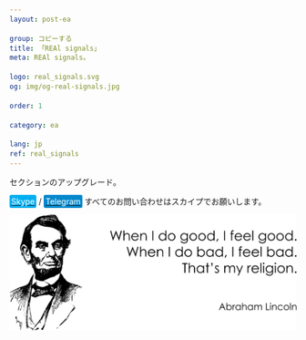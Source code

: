 ```yaml
---
layout: post-ea

group: コピーする
title: 「REAl signals」
meta: REAl signals。

logo: real_signals.svg
og: img/og-real-signals.jpg

order: 1

category: ea

lang: jp
ref: real_signals
---
```


セクションのアップグレード。

<a href="skype:chutkoy89?call" target="_blank"><span style="background-color:#00aff0; color:white; padding:3px; border-radius: 3px">Skype</span></a> / <a href="https://t.me/chutkoy" target="_blank"><span style="background-color:#0088cc; color:white; padding:3px; border-radius: 3px">Telegram</span></a> すべてのお問い合わせはスカイプでお願いします。</a>

<a data-fancybox="gallery" href="/img/programming/Lincoln.png"><img src="/img/programming/Lincoln.png" alt=""></a>
